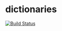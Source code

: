 # dictionaries
[![Build Status](https://travis-ci.org/mvdan/android-template.svg?branch=master)](https://travis-ci.org/mvdan/android-template)
